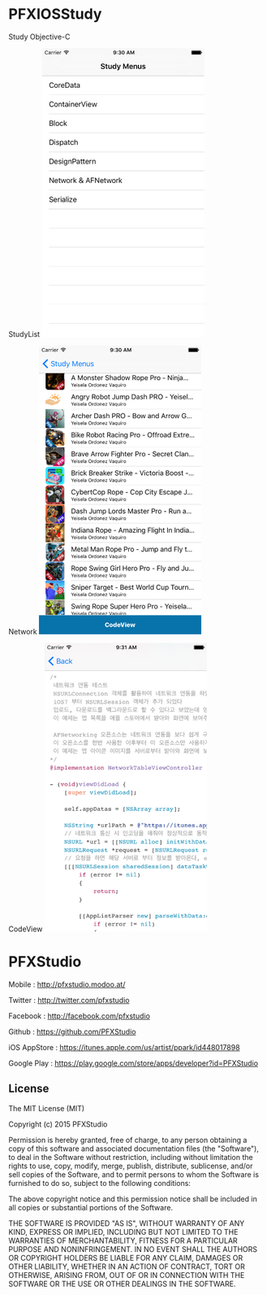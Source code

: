 # PFXIOSStudy
Study Objective-C 

StudyList
<img src="https://github.com/PFXStudio/PFXIOSStudy/blob/master/studyList.png?2" alt="StudyList" width="320" height="568" />

Network
<img src="https://github.com/PFXStudio/PFXIOSStudy/blob/master/appList.png?2" alt="StudyList" width="320" height="568" />

CodeView
<img src="https://github.com/PFXStudio/PFXIOSStudy/blob/master/codeView.png?2" alt="StudyList" width="320" height="568" />

# PFXStudio

Mobile : http://pfxstudio.modoo.at/

Twitter : http://twitter.com/pfxstudio

Facebook : http://facebook.com/pfxstudio

Github : https://github.com/PFXStudio

iOS AppStore : https://itunes.apple.com/us/artist/ppark/id448017898

Google Play : https://play.google.com/store/apps/developer?id=PFXStudio

## License

The MIT License (MIT)

Copyright (c) 2015 PFXStudio

Permission is hereby granted, free of charge, to any person obtaining a copy
of this software and associated documentation files (the "Software"), to deal
in the Software without restriction, including without limitation the rights
to use, copy, modify, merge, publish, distribute, sublicense, and/or sell
copies of the Software, and to permit persons to whom the Software is
furnished to do so, subject to the following conditions:

The above copyright notice and this permission notice shall be included in all
copies or substantial portions of the Software.

THE SOFTWARE IS PROVIDED "AS IS", WITHOUT WARRANTY OF ANY KIND, EXPRESS OR
IMPLIED, INCLUDING BUT NOT LIMITED TO THE WARRANTIES OF MERCHANTABILITY,
FITNESS FOR A PARTICULAR PURPOSE AND NONINFRINGEMENT. IN NO EVENT SHALL THE
AUTHORS OR COPYRIGHT HOLDERS BE LIABLE FOR ANY CLAIM, DAMAGES OR OTHER
LIABILITY, WHETHER IN AN ACTION OF CONTRACT, TORT OR OTHERWISE, ARISING FROM,
OUT OF OR IN CONNECTION WITH THE SOFTWARE OR THE USE OR OTHER DEALINGS IN THE
SOFTWARE.


